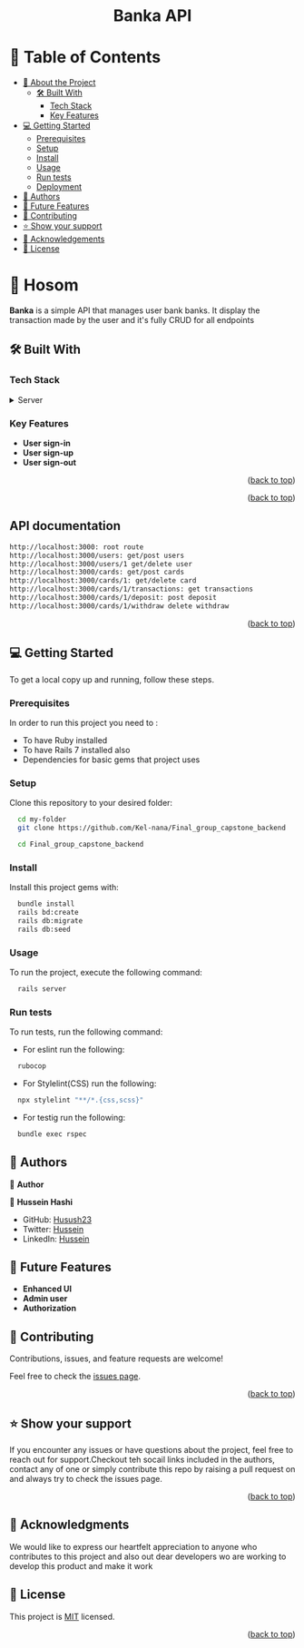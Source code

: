 <a name="readme-top"></a>

<div align="center">

  <h1><b>Banka API</b></h1>

</div>

<!-- TABLE OF CONTENTS -->

# 📗 Table of Contents

- [📖 About the Project](#about-project)
  - [🛠 Built With](#built-with)
    - [Tech Stack](#tech-stack)
    - [Key Features](#key-features)
- [💻 Getting Started](#getting-started)
  - [Prerequisites](#prerequisites)
  - [Setup](#setup)
  - [Install](#install)
  - [Usage](#usage)
  - [Run tests](#run-tests)
  - [Deployment](#deployment)
- [👥 Authors](#authors)
- [🔭 Future Features](#future-features)
- [🤝 Contributing](#contributing)
- [⭐️ Show your support](#support)
- [🙏 Acknowledgements](#acknowledgements)
- [📝 License](#license)

<!-- PROJECT DESCRIPTION -->

# 📖 Hosom <a name="about-project"></a>

**Banka** is a simple API that manages user bank banks. It display the transaction made by the user and it's fully CRUD for all endpoints

## 🛠 Built With <a name="built-with"></a>

### Tech Stack <a name="tech-stack"></a>

<details>
  <summary>Server</summary>
  <ul>
    <li><a >NestJS</a></li>
  </ul>
</details>

<!-- Features -->

### Key Features <a name="key-features"></a>

>

- **User sign-in**
- **User sign-up**
- **User sign-out**

<p align="right">(<a href="#readme-top">back to top</a>)</p>

<p align="right">(<a href="#readme-top">back to top</a>)</p>

<!-- GETTING STARTED -->

<!-- LIVE DEMO -->

## API documentation <a name="live-demo"></a>

```sh
http://localhost:3000: root route
http://localhost:3000/users: get/post users
http://localhost:3000/users/1 get/delete user
http://localhost:3000/cards: get/post cards
http://localhost:3000/cards/1: get/delete card
http://localhost:3000/cards/1/transactions: get transactions
http://localhost:3000/cards/1/deposit: post deposit
http://localhost:3000/cards/1/withdraw delete withdraw

```

<p align="right">(<a href="#readme-top">back to top</a>)</p>

## 💻 Getting Started <a name="getting-started"></a>

To get a local copy up and running, follow these steps.

### Prerequisites

In order to run this project you need to :

- To have Ruby installed
- To have Rails 7 installed also
- Dependencies for basic gems that project uses

### Setup

Clone this repository to your desired folder:

```sh
  cd my-folder
  git clone https://github.com/Kel-nana/Final_group_capstone_backend
```

```sh
  cd Final_group_capstone_backend
```

### Install

Install this project gems with:

```sh
  bundle install
  rails bd:create
  rails db:migrate
  rails db:seed
```

### Usage

To run the project, execute the following command:

```sh
  rails server
```

### Run tests

To run tests, run the following command:

- For eslint run the following:

```sh
  rubocop
```

- For Stylelint(CSS) run the following:

```sh
  npx stylelint "**/*.{css,scss}"
```

- For testig run the following:

```sh
  bundle exec rspec
```

<!-- AUTHORS -->

## 👥 Authors <a name="authors"></a>

👤 **Author**

👤 **Hussein Hashi**

- GitHub: [Husush23](https://github.com/husush23)
- Twitter: [Hussein](https://twitter.com/HusseinKadare2)
- LinkedIn: [Hussein](https://www.linkedin.com/in/husseinkadare/)

<!-- FUTURE FEATURES -->

## 🔭 Future Features <a name="future-features"></a>

- **Enhanced UI**
- **Admin user**
- **Authorization**

<!-- CONTRIBUTING -->

## 🤝 Contributing <a name="contributing"></a>

Contributions, issues, and feature requests are welcome!

Feel free to check the [issues page](not-yet).

<p align="right">(<a href="#readme-top">back to top</a>)</p>

<!-- SUPPORT -->

## ⭐️ Show your support <a name="support"></a>

If you encounter any issues or have questions about the project, feel free to reach out for support.Checkout teh socail links included in the authors, contact any of one or simply contribute this repo by raising a pull request on and always try to check the issues page.

<p align="right">(<a href="#readme-top">back to top</a>)</p>

<!-- ACKNOWLEDGEMENTS -->

## 🙏 Acknowledgments <a name="acknowledgements"></a>

We would like to express our heartfelt appreciation to anyone who contributes to this project and also out dear developers wo are working to develop this product and make it work

## 📝 License <a name="license"></a>

This project is [MIT](./MIT.md) licensed.

<p align="right">(<a href="#readme-top">back to top</a>)</p>
